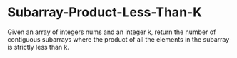 # Subarray-Product-Less-Than-K

Given an array of integers nums and an integer k, return the number of contiguous subarrays where the product of all the elements in the subarray is strictly less than k.
